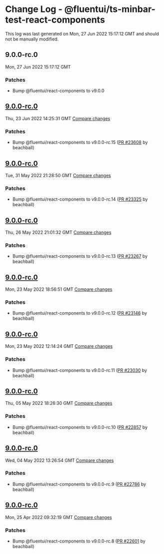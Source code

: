 # Change Log - @fluentui/ts-minbar-test-react-components

This log was last generated on Mon, 27 Jun 2022 15:17:12 GMT and should not be manually modified.

<!-- Start content -->

## 9.0.0-rc.0

Mon, 27 Jun 2022 15:17:12 GMT

### Patches

- Bump @fluentui/react-components to v9.0.0

## [9.0.0-rc.0](https://github.com/microsoft/fluentui/tree/@fluentui/ts-minbar-test-react-components_v9.0.0-rc.0)

Thu, 23 Jun 2022 14:25:31 GMT 
[Compare changes](https://github.com/microsoft/fluentui/compare/@fluentui/ts-minbar-test-react-components_v9.0.0-rc.0..@fluentui/ts-minbar-test-react-components_v9.0.0-rc.0)

### Patches

- Bump @fluentui/react-components to v9.0.0-rc.15 ([PR #23608](https://github.com/microsoft/fluentui/pull/23608) by beachball)

## [9.0.0-rc.0](https://github.com/microsoft/fluentui/tree/@fluentui/ts-minbar-test-react-components_v9.0.0-rc.0)

Tue, 31 May 2022 21:28:50 GMT 
[Compare changes](https://github.com/microsoft/fluentui/compare/@fluentui/ts-minbar-test-react-components_v9.0.0-rc.0..@fluentui/ts-minbar-test-react-components_v9.0.0-rc.0)

### Patches

- Bump @fluentui/react-components to v9.0.0-rc.14 ([PR #23325](https://github.com/microsoft/fluentui/pull/23325) by beachball)

## [9.0.0-rc.0](https://github.com/microsoft/fluentui/tree/@fluentui/ts-minbar-test-react-components_v9.0.0-rc.0)

Thu, 26 May 2022 21:01:32 GMT 
[Compare changes](https://github.com/microsoft/fluentui/compare/@fluentui/ts-minbar-test-react-components_v9.0.0-rc.0..@fluentui/ts-minbar-test-react-components_v9.0.0-rc.0)

### Patches

- Bump @fluentui/react-components to v9.0.0-rc.13 ([PR #23267](https://github.com/microsoft/fluentui/pull/23267) by beachball)

## [9.0.0-rc.0](https://github.com/microsoft/fluentui/tree/@fluentui/ts-minbar-test-react-components_v9.0.0-rc.0)

Mon, 23 May 2022 18:56:51 GMT 
[Compare changes](https://github.com/microsoft/fluentui/compare/@fluentui/ts-minbar-test-react-components_v9.0.0-rc.0..@fluentui/ts-minbar-test-react-components_v9.0.0-rc.0)

### Patches

- Bump @fluentui/react-components to v9.0.0-rc.12 ([PR #23146](https://github.com/microsoft/fluentui/pull/23146) by beachball)

## [9.0.0-rc.0](https://github.com/microsoft/fluentui/tree/@fluentui/ts-minbar-test-react-components_v9.0.0-rc.0)

Mon, 23 May 2022 12:14:24 GMT 
[Compare changes](https://github.com/microsoft/fluentui/compare/@fluentui/ts-minbar-test-react-components_v9.0.0-rc.0..@fluentui/ts-minbar-test-react-components_v9.0.0-rc.0)

### Patches

- Bump @fluentui/react-components to v9.0.0-rc.11 ([PR #23030](https://github.com/microsoft/fluentui/pull/23030) by beachball)

## [9.0.0-rc.0](https://github.com/microsoft/fluentui/tree/@fluentui/ts-minbar-test-react-components_v9.0.0-rc.0)

Thu, 05 May 2022 18:26:30 GMT 
[Compare changes](https://github.com/microsoft/fluentui/compare/@fluentui/ts-minbar-test-react-components_v9.0.0-rc.0..@fluentui/ts-minbar-test-react-components_v9.0.0-rc.0)

### Patches

- Bump @fluentui/react-components to v9.0.0-rc.10 ([PR #22857](https://github.com/microsoft/fluentui/pull/22857) by beachball)

## [9.0.0-rc.0](https://github.com/microsoft/fluentui/tree/@fluentui/ts-minbar-test-react-components_v9.0.0-rc.0)

Wed, 04 May 2022 13:26:54 GMT 
[Compare changes](https://github.com/microsoft/fluentui/compare/@fluentui/ts-minbar-test-react-components_v9.0.0-rc.0..@fluentui/ts-minbar-test-react-components_v9.0.0-rc.0)

### Patches

- Bump @fluentui/react-components to v9.0.0-rc.9 ([PR #22786](https://github.com/microsoft/fluentui/pull/22786) by beachball)

## [9.0.0-rc.0](https://github.com/microsoft/fluentui/tree/@fluentui/ts-minbar-test-react-components_v9.0.0-rc.0)

Mon, 25 Apr 2022 09:32:19 GMT 
[Compare changes](https://github.com/microsoft/fluentui/compare/@fluentui/ts-minbar-test-react-components_v1.0.0..@fluentui/ts-minbar-test-react-components_v9.0.0-rc.0)

### Patches

- Bump @fluentui/react-components to v9.0.0-rc.8 ([PR #22601](https://github.com/microsoft/fluentui/pull/22601) by beachball)
